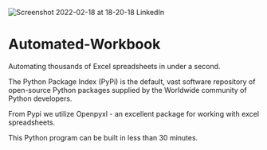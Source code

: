 ![Screenshot 2022-02-18 at 18-20-18 LinkedIn](https://user-images.githubusercontent.com/96743401/161479119-8d3c8a70-005e-44cb-9c90-9b7f76ebbf05.png)
# Automated-Workbook

Automating thousands of Excel spreadsheets in under a second.

The Python Package Index (PyPi) is the default, vast software repository of open-source Python packages supplied by the Worldwide community of Python developers.

From Pypi we utilize Openpyxl - an excellent package for working with excel spreadsheets.

This Python program can be built in less than 30 minutes.

